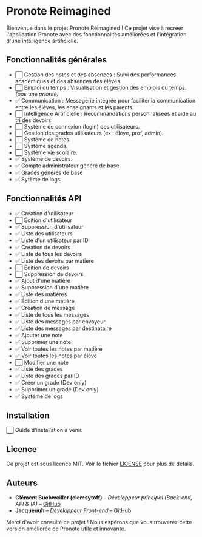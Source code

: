 # Pronote Reimagined

Bienvenue dans le projet Pronote Reimagined ! Ce projet vise à recréer l'application Pronote avec des fonctionnalités améliorées et l'intégration d'une intelligence artificielle.

## Fonctionnalités générales

- ⬜ Gestion des notes et des absences : Suivi des performances académiques et des absences des élèves.
- ⬜ Emploi du temps : Visualisation et gestion des emplois du temps. *(pas une priorité)*
- ✅ Communication : Messagerie intégrée pour faciliter la communication entre les élèves, les enseignants et les parents.
- ⬜ Intelligence Artificielle : Recommandations personnalisées et aide au tri des devoirs.
- ⬜ Système de connexion (login) des utilisateurs.
- ⬜ Gestion des grades utilisateurs (ex : élève, prof, admin).
- ⬜ Système de notes.
- ⬜ Système agenda.
- ⬜ Système vie scolaire.
- ✅ Système de devoirs.
- ✅ Compte administrateur généré de base
- ✅ Grades générés de base
- ✅ Sytème de logs

## Fonctionnalités API

- ✅ Création d'utilisateur
- ⬜ Édition d'utilisateur
- ✅ Suppression d'utilisateur
- ✅ Liste des utilisateurs
- ✅ Liste d'un utilisateur par ID
- ✅ Création de devoirs
- ✅ Liste de tous les devoirs
- ✅ Liste des devoirs par matière
- ⬜ Édition de devoirs
- ⬜ Suppression de devoirs
- ✅ Ajout d'une matière
- ✅ Suppression d'une matière
- ✅ Liste des matières
- ✅ Édition d'une matière
- ✅ Création de message
- ✅ Liste de tous les messages
- ✅ Liste des messages par envoyeur
- ✅ Liste des messages par destinataire
- ✅ Ajouter une note
- ✅ Supprimer une note
- ✅ Voir toutes les notes par matière
- ✅ Voir toutes les notes par élève
- ⬜ Modifier une note
- ✅ Liste des grades
- ✅ Liste des grades par ID
- ✅ Créer un grade (Dev only)
- ✅ Supprimer un grade (Dev only)
- ✅ Systeme de logs

## Installation

⬜ Guide d'installation à venir.

## Licence

Ce projet est sous licence MIT. Voir le fichier [LICENSE](LICENSE) pour plus de détails.

## Auteurs

- **Clément Buchweiller (clemsytoff)** – *Développeur principal (Back-end, API & IA)* – [GitHub](https://github.com/clemsytoff)
- **Jacqueuuh** – *Développeur Front-end* – [GitHub](https://github.com/Jacqueuuh)


Merci d'avoir consulté ce projet ! Nous espérons que vous trouverez cette version améliorée de Pronote utile et innovante.
